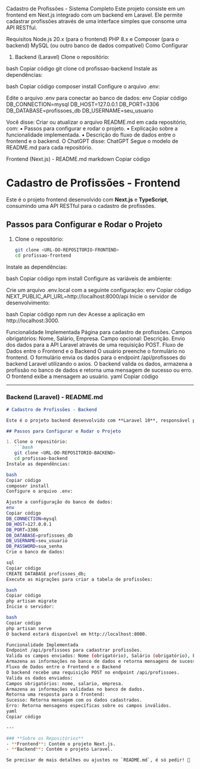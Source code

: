 Cadastro de Profissões - Sistema Completo
Este projeto consiste em um frontend em Next.js integrado com um backend em Laravel. Ele permite cadastrar profissões através de uma interface simples que consome uma API RESTful.

Requisitos
Node.js 20.x (para o frontend)
PHP 8.x e Composer (para o backend)
MySQL (ou outro banco de dados compatível)
Como Configurar
1. Backend (Laravel)
Clone o repositório:

bash
Copiar código
git clone <URL-DO-REPOSITORIO-BACKEND>
cd profissao-backend
Instale as dependências:

bash
Copiar código
composer install
Configure o arquivo .env:

Edite o arquivo .env para conectar ao banco de dados:
env
Copiar código
DB_CONNECTION=mysql
DB_HOST=127.0.0.1
DB_PORT=3306
DB_DATABASE=profissoes_db
DB_USERNAME=seu_usuario






Você disse:
Criar ou atualizar o arquivo README.md em cada repositório, com:
▪ Passos para configurar e rodar o projeto.
▪ Explicação sobre a funcionalidade implementada.
▪ Descrição do fluxo de dados entre o frontend e o backend.
O ChatGPT disse:
ChatGPT
Segue o modelo de README.md para cada repositório.

Frontend (Next.js) - README.md
markdown
Copiar código
# Cadastro de Profissões - Frontend

Este é o projeto frontend desenvolvido com **Next.js** e **TypeScript**, consumindo uma API RESTful para o cadastro de profissões.

## Passos para Configurar e Rodar o Projeto

1. Clone o repositório:
   ```bash
   git clone <URL-DO-REPOSITORIO-FRONTEND>
   cd profissao-frontend
Instale as dependências:

bash
Copiar código
npm install
Configure as variáveis de ambiente:

Crie um arquivo .env.local com a seguinte configuração:
env
Copiar código
NEXT_PUBLIC_API_URL=http://localhost:8000/api
Inicie o servidor de desenvolvimento:

bash
Copiar código
npm run dev
Acesse a aplicação em http://localhost:3000.

Funcionalidade Implementada
Página para cadastro de profissões.
Campos obrigatórios: Nome, Salário, Empresa.
Campo opcional: Descrição.
Envio dos dados para a API Laravel através de uma requisição POST.
Fluxo de Dados entre o Frontend e o Backend
O usuário preenche o formulário no frontend.
O formulário envia os dados para o endpoint /api/profissoes do backend Laravel utilizando o axios.
O backend valida os dados, armazena a profissão no banco de dados e retorna uma mensagem de sucesso ou erro.
O frontend exibe a mensagem ao usuário.
yaml
Copiar código

---

### **Backend (Laravel) - README.md**

```markdown
# Cadastro de Profissões - Backend

Este é o projeto backend desenvolvido com **Laravel 10**, responsável por fornecer uma API RESTful para o cadastro de profissões.

## Passos para Configurar e Rodar o Projeto

1. Clone o repositório:
   ```bash
   git clone <URL-DO-REPOSITORIO-BACKEND>
   cd profissao-backend
Instale as dependências:

bash
Copiar código
composer install
Configure o arquivo .env:

Ajuste a configuração do banco de dados:
env
Copiar código
DB_CONNECTION=mysql
DB_HOST=127.0.0.1
DB_PORT=3306
DB_DATABASE=profissoes_db
DB_USERNAME=seu_usuario
DB_PASSWORD=sua_senha
Crie o banco de dados:

sql
Copiar código
CREATE DATABASE profissoes_db;
Execute as migrações para criar a tabela de profissões:

bash
Copiar código
php artisan migrate
Inicie o servidor:

bash
Copiar código
php artisan serve
O backend estará disponível em http://localhost:8000.

Funcionalidade Implementada
Endpoint /api/profissoes para cadastrar profissões.
Valida os campos enviados: Nome (obrigatório), Salário (obrigatório), Empresa (obrigatório), Descrição (opcional).
Armazena as informações no banco de dados e retorna mensagens de sucesso ou erro.
Fluxo de Dados entre o Frontend e o Backend
O backend recebe uma requisição POST no endpoint /api/profissoes.
Valida os dados enviados:
Campos obrigatórios: nome, salario, empresa.
Armazena as informações validadas no banco de dados.
Retorna uma resposta para o frontend:
Sucesso: Retorna mensagem com os dados cadastrados.
Erro: Retorna mensagens específicas sobre os campos inválidos.
yaml
Copiar código

---

### **Sobre os Repositórios**
- **Frontend**: Contém o projeto Next.js.
- **Backend**: Contém o projeto Laravel.

Se precisar de mais detalhes ou ajustes no `README.md`, é só pedir! 🚀





